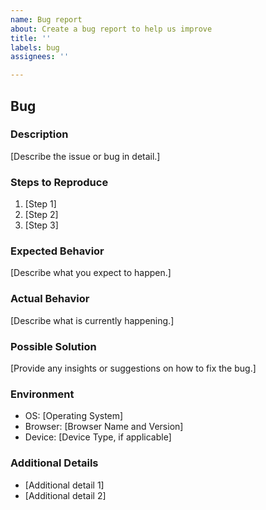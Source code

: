 ```yaml
---
name: Bug report
about: Create a bug report to help us improve
title: ''
labels: bug
assignees: ''

---
```


## Bug

### Description
[Describe the issue or bug in detail.]

### Steps to Reproduce
1. [Step 1]
2. [Step 2]
3. [Step 3]

### Expected Behavior
[Describe what you expect to happen.]

### Actual Behavior
[Describe what is currently happening.]

### Possible Solution
[Provide any insights or suggestions on how to fix the bug.]

### Environment
- OS: [Operating System]
- Browser: [Browser Name and Version]
- Device: [Device Type, if applicable]


### Additional Details
- [Additional detail 1]
- [Additional detail 2]
